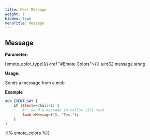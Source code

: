 ```yaml
---
title: Perl Message
weight: 1
hidden: true
menuTitle: Message
---
```

## Message

**Parameter:**

[emote_color_type]({{<ref "#Emote Colors">}}) _uint32_ message _string_

**Usage:**

Sends a message from a mob

**Example**

```perl
sub EVENT_SAY {
    if ($text=~/hail/i) {
        #:: Send a message in yellow (15) text
        $mob->Message(15, "Test");
    }
}
```
{{% emote_colors %}}